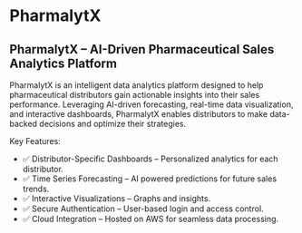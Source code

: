# PharmalytX
## PharmalytX – AI-Driven Pharmaceutical Sales Analytics Platform

PharmalytX is an intelligent data analytics platform designed to help pharmaceutical distributors gain actionable insights into their sales performance. Leveraging AI-driven forecasting, real-time data visualization, and interactive dashboards, PharmalytX enables distributors to make data-backed decisions and optimize their strategies.

Key Features:
- ✅ Distributor-Specific Dashboards – Personalized analytics for each distributor.
- ✅ Time Series Forecasting – AI powered predictions for future sales trends.
- ✅ Interactive Visualizations – Graphs and insights.
- ✅ Secure Authentication – User-based login and access control.
- ✅ Cloud Integration – Hosted on AWS for seamless data processing.
